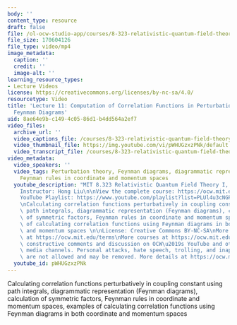```yaml
---
body: ''
content_type: resource
draft: false
file: /ol-ocw-studio-app/courses/8-323-relativistic-quantum-field-theory-i-spring-2023/ocw_8323_lecture11_2023mar13_360p_16_9.mp4
file_size: 170604126
file_type: video/mp4
image_metadata:
  caption: ''
  credit: ''
  image-alt: ''
learning_resource_types:
- Lecture Videos
license: https://creativecommons.org/licenses/by-nc-sa/4.0/
resourcetype: Video
title: 'Lecture 11: Computation of Correlation Functions in Perturbation Theory and
  Feynman Diagrams'
uid: 8ae64e9b-c149-4c05-86d1-b4dd564a2ef7
video_files:
  archive_url: ''
  video_captions_file: /courses/8-323-relativistic-quantum-field-theory-i-spring-2023/1fX48r0-11OmbMe8bqknSoTKZrJtKJ2b4_transcript.webvtt
  video_thumbnail_file: https://img.youtube.com/vi/pWHUGzxzPNk/default.jpg
  video_transcript_file: /courses/8-323-relativistic-quantum-field-theory-i-spring-2023/1fX48r0-11OmbMe8bqknSoTKZrJtKJ2b4_transcript.pdf
video_metadata:
  video_speakers: ''
  video_tags: Perturbation theory, Feynman diagrams, diagrammatic representation,
    Feynman rules in coordinate and momentum spaces
  youtube_description: "MIT 8.323 Relativistic Quantum Field Theory I, Spring 2023\n\
    Instructor: Hong Liu\n\nView the complete course: https://ocw.mit.edu/courses/8-323-relativistic-quantum-field-theory-i-spring-2023/\n\
    YouTube Playlist: https://www.youtube.com/playlist?list=PLUl4u3cNGP61AV6bhf4mB3tCyWQrI_uU5\n\
    \nCalculating correlation functions perturbatively in coupling constant using\
    \ path integrals, diagrammatic representation (Feynman diagrams), calculation\
    \ of symmetric factors, Feynman rules in coordinate and momentum spaces, examples\
    \ of calculating correlation functions using Feynman diagrams in both coordinate\
    \ and momentum spaces \n\nLicense: Creative Commons BY-NC-SA\nMore information\
    \ at https://ocw.mit.edu/terms\nMore courses at https://ocw.mit.edu\n\nWe encourage\
    \ constructive comments and discussion on OCW\u2019s YouTube and other social\
    \ media channels. Personal attacks, hate speech, trolling, and inappropriate comments\
    \ are not allowed and may be removed. More details at https://ocw.mit.edu/comments.\n"
  youtube_id: pWHUGzxzPNk
---
```

Calculating correlation functions perturbatively in coupling constant using path integrals, diagrammatic representation (Feynman diagrams), calculation of symmetric factors, Feynman rules in coordinate and momentum spaces, examples of calculating correlation functions using Feynman diagrams in both coordinate and momentum spaces